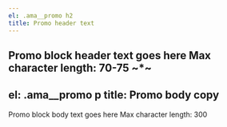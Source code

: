 ```yaml
---
el: .ama__promo h2
title: Promo header text
---
```

Promo block header text goes here
Max character length: 70-75
~*~
---
el: .ama__promo p
title: Promo body copy
---
Promo block body text goes here
Max character length: 300